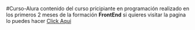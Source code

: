 #Curso-Alura
contenido del curso pricipiante en programación realizado en los primeros 2 meses de la formación **FrontEnd**
si quieres visitar la pagina lo puedes hacer [Click Aqui](https://yistler.github.io/curso-alura/)
